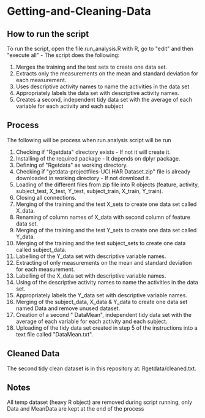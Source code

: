 # Getting-and-Cleaning-Data

## How to run the script

To run the script, open the file run_analysis.R with R, go to "edit" and then "execute all" - The script does the following:

1. Merges the training and the test sets to create one data set.
2. Extracts only the measurements on the mean and standard deviation for each measurement.
3. Uses descriptive activity names to name the activities in the data set
4. Appropriately labels the data set with descriptive activity names.
5. Creates a second, independent tidy data set with the average of each variable for each activity and each subject

## Process

The following will be process when run.analysis script will be run

1. Checking if "Rgetdata" directory exists - If not it will create it.
2. Installing of the required package - It depends on dplyr package.
3. Defining of "Rgetdata" as working directory.
4. Checking if "getdata-projectfiles-UCI HAR Dataset.zip" file is already downloaded in working directory - If not download it.
5. Loading of the different files from zip file into R objects (feature, activity, subject_test, X_test, Y_test, subject_train, X_train, Y_train).
6. Closing all connections.
7. Merging of the training and the test X_sets to create one data set called X_data.
8. Renaming of column names of X_data with second column of feature data set.
9. Merging of the training and the test Y_sets to create one data set called Y_data.
10. Merging of the training and the test subject_sets to create one data called subject_data.
11. Labelling of the Y_data set with descriptive variable names.
12. Extracting of only measurements on the mean and standard deviation for each measurement.
13. Labelling of the X_data set with descriptive variable names.
14. Using of the descriptive activity names to name the activities in the data set.
15. Appropriately labels the Y_data set with descriptive variable names.
16. Merging of the subject_data, X_data & Y_data to create one data set named Data and remove unused dataset.
17. Creation of a second " DataMean", independent tidy data set with the average of each variable for each activity and each subject.
18. Uploading of the tidy data set created in step 5 of the instructions into a text file called "DataMean.txt".

## Cleaned Data
The second tidy clean dataset is in this repository at: Rgetdata/cleaned.txt.

## Notes
All temp dataset (heavy R object) are removed during script running, only Data and MeanData are kept at the end of the process
